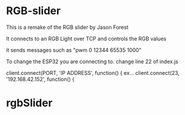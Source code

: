 # RGB-slider
This is a remake of the RGB slider by Jason Forest

It connects to an RGB Light over TCP and controls the RGB values

it sends messages such as
"pwm 0 12344 65535 1000"

To change the ESP32 you are connecting to.
change line  22 of index.js

client.connect(PORT, 'IP ADDRESS', function() {
ex...
client.connect(23, '192.168.42.152', function() {

# rgbSlider
